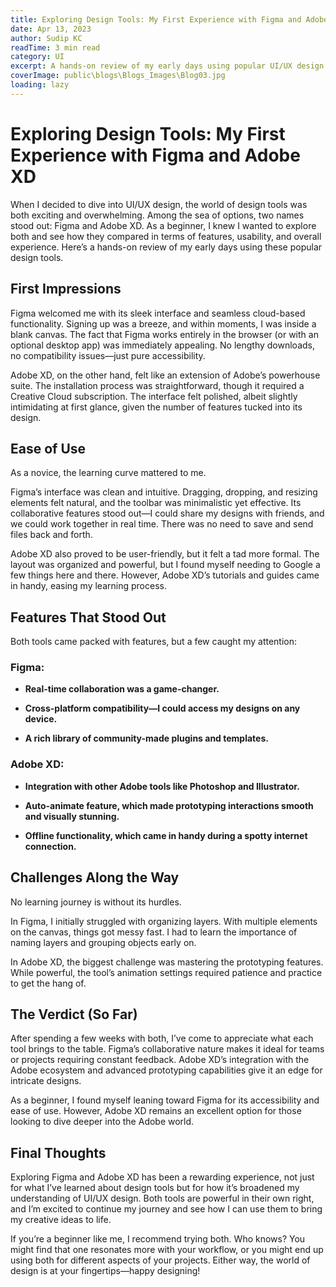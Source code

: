 ```yaml
---
title: Exploring Design Tools: My First Experience with Figma and Adobe XD
date: Apr 13, 2023
author: Sudip KC
readTime: 3 min read
category: UI
excerpt: A hands-on review of my early days using popular UI/UX design tools.
coverImage: public\blogs\Blogs_Images\Blog03.jpg
loading: lazy
---
```


# Exploring Design Tools: My First Experience with Figma and Adobe XD

When I decided to dive into UI/UX design, the world of design tools was both exciting and overwhelming. Among the sea of options, two names stood out: Figma and Adobe XD. As a beginner, I knew I wanted to explore both and see how they compared in terms of features, usability, and overall experience. Here’s a hands-on review of my early days using these popular design tools.

## First Impressions

Figma welcomed me with its sleek interface and seamless cloud-based functionality. Signing up was a breeze, and within moments, I was inside a blank canvas. The fact that Figma works entirely in the browser (or with an optional desktop app) was immediately appealing. No lengthy downloads, no compatibility issues—just pure accessibility.

Adobe XD, on the other hand, felt like an extension of Adobe’s powerhouse suite. The installation process was straightforward, though it required a Creative Cloud subscription. The interface felt polished, albeit slightly intimidating at first glance, given the number of features tucked into its design.

## Ease of Use

As a novice, the learning curve mattered to me.

Figma’s interface was clean and intuitive. Dragging, dropping, and resizing elements felt natural, and the toolbar was minimalistic yet effective. Its collaborative features stood out—I could share my designs with friends, and we could work together in real time. There was no need to save and send files back and forth.

Adobe XD also proved to be user-friendly, but it felt a tad more formal. The layout was organized and powerful, but I found myself needing to Google a few things here and there. However, Adobe XD’s tutorials and guides came in handy, easing my learning process.

## Features That Stood Out

Both tools came packed with features, but a few caught my attention:

### Figma:

- **Real-time collaboration was a game-changer.**

- **Cross-platform compatibility—I could access my designs on any device.**

- **A rich library of community-made plugins and templates.**

### Adobe XD:

- **Integration with other Adobe tools like Photoshop and Illustrator.**

- **Auto-animate feature, which made prototyping interactions smooth and visually stunning.**

- **Offline functionality, which came in handy during a spotty internet connection.**

## Challenges Along the Way

No learning journey is without its hurdles.

In Figma, I initially struggled with organizing layers. With multiple elements on the canvas, things got messy fast. I had to learn the importance of naming layers and grouping objects early on.

In Adobe XD, the biggest challenge was mastering the prototyping features. While powerful, the tool’s animation settings required patience and practice to get the hang of.

## The Verdict (So Far)

After spending a few weeks with both, I’ve come to appreciate what each tool brings to the table. Figma’s collaborative nature makes it ideal for teams or projects requiring constant feedback. Adobe XD’s integration with the Adobe ecosystem and advanced prototyping capabilities give it an edge for intricate designs.

As a beginner, I found myself leaning toward Figma for its accessibility and ease of use. However, Adobe XD remains an excellent option for those looking to dive deeper into the Adobe world.

## Final Thoughts

Exploring Figma and Adobe XD has been a rewarding experience, not just for what I’ve learned about design tools but for how it’s broadened my understanding of UI/UX design. Both tools are powerful in their own right, and I’m excited to continue my journey and see how I can use them to bring my creative ideas to life.

If you’re a beginner like me, I recommend trying both. Who knows? You might find that one resonates more with your workflow, or you might end up using both for different aspects of your projects. Either way, the world of design is at your fingertips—happy designing!